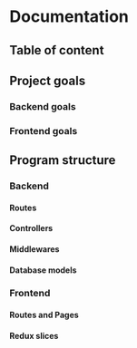 # Documentation

## Table of content

## Project goals

### Backend goals

### Frontend goals

## Program structure

### Backend

#### Routes

#### Controllers

#### Middlewares

#### Database models

### Frontend

#### Routes and Pages

#### Redux slices
